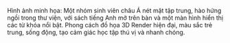 Hình ảnh minh họa: Một nhóm sinh viên châu Á nét mặt tập trung, hào hứng ngồi trong thư viện, với sách tiếng Anh mở trên bàn và một màn hình hiển thị các từ khóa nổi bật. Phong cách đồ họa 3D Render hiện đại, màu sắc trẻ trung, sống động, tạo cảm giác học tập thú vị và nhanh chóng.